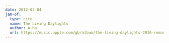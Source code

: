 ```yaml
---
date: 2012-02-04
jam-of:
  type: cite
  name: The Living Daylights
  author: A-ha
  url: https://music.apple.com/gb/album/the-living-daylights-2016-remastered/1087628947?i=1087629584
---
```

